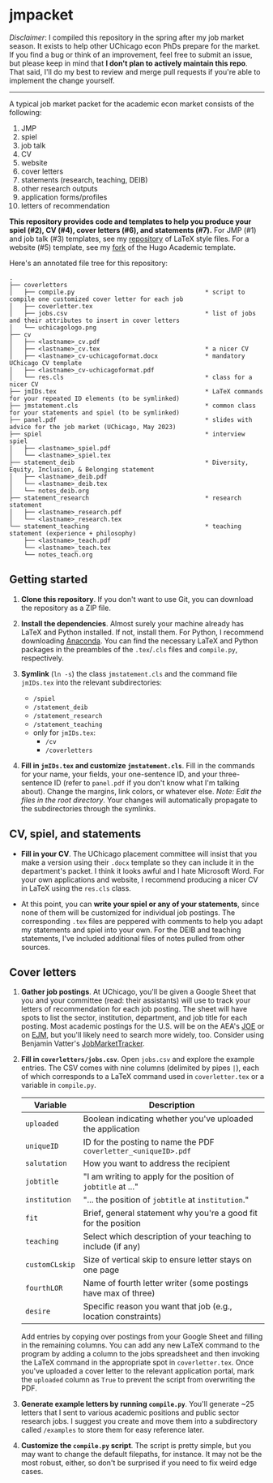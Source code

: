 # jmpacket

*Disclaimer*: I compiled this repository in the spring after my job market season. It exists to help other UChicago econ PhDs prepare for the market. If you find a bug or think of an improvement, feel free to submit an issue, but please keep in mind that **I don't plan to actively maintain this repo**. That said, I'll do my best to review and merge pull requests if you're able to implement the change yourself.

---

A typical job market packet for the academic econ market consists of the following:

1. JMP
2. spiel
3. job talk
4. CV
5. website
6. cover letters
7. statements (research, teaching, DEIB)
8. other research outputs
9. application forms/profiles
10. letters of recommendation

**This repository provides code and templates to help you produce your spiel (#2), CV (#4), cover letters (#6), and statements (#7).** For JMP (#1) and job talk (#3) templates, see my [repository](https://github.com/levicrews/crews-latex) of LaTeX style files. For a website (#5) template, see my [fork](https://github.com/levicrews/academic-website) of the Hugo Academic template.

Here's an annotated file tree for this repository:

```
.
├── coverletters
│   ├── compile.py                                    * script to compile one customized cover letter for each job
│   ├── coverletter.tex
│   ├── jobs.csv                                      * list of jobs and their attributes to insert in cover letters
│   └── uchicagologo.png
├── cv
│   ├── <lastname>_cv.pdf
│   ├── <lastname>_cv.tex                             * a nicer CV
│   ├── <lastname>_cv-uchicagoformat.docx             * mandatory UChicago CV template
│   ├── <lastname>_cv-uchicagoformat.pdf
│   └── res.cls                                       * class for a nicer CV
├── jmIDs.tex                                         * LaTeX commands for your repeated ID elements (to be symlinked)
├── jmstatement.cls                                   * common class for your statements and spiel (to be symlinked)
├── panel.pdf                                         * slides with advice for the job market (UChicago, May 2023)
├── spiel                                             * interview spiel
│   ├── <lastname>_spiel.pdf
│   └── <lastname>_spiel.tex
├── statement_deib                                    * Diversity, Equity, Inclusion, & Belonging statement
│   ├── <lastname>_deib.pdf
│   └── <lastname>_deib.tex
│   └── notes_deib.org
├── statement_research                                * research statement
│   ├── <lastname>_research.pdf
│   └── <lastname>_research.tex
└── statement_teaching                                * teaching statement (experience + philosophy)
    ├── <lastname>_teach.pdf
    └── <lastname>_teach.tex
    └── notes_teach.org
```

## Getting started

1. **Clone this repository**. If you don't want to use Git, you can download the repository as a ZIP file.

2. **Install the dependencies**. Almost surely your machine already has LaTeX and Python installed. If not, install them. For Python, I recommend downloading [Anaconda](https://www.anaconda.com/). You can find the necessary LaTeX and Python packages in the preambles of the `.tex`/`.cls` files and `compile.py`, respectively.

3. **Symlink** (`ln -s`) the class `jmstatement.cls` and the command file `jmIDs.tex` into the relevant subdirectories:

   - `/spiel`
   - `/statement_deib`
   - `/statement_research`
   - `/statement_teaching`
   - only for `jmIDs.tex`:
     - `/cv`
     - `/coverletters`

4. **Fill in `jmIDs.tex` and customize `jmstatement.cls`**. Fill in the commands for your name, your fields, your one-sentence ID, and your three-sentence ID (refer to `panel.pdf` if you don't know what I'm talking about). Change the margins, link colors, or whatever else. *Note: Edit the files in the root directory*. Your changes will automatically propagate to the subdirectories through the symlinks.

## CV, spiel, and statements

- **Fill in your CV**. The UChicago placement committee will insist that you make a version using their `.docx` template so they can include it in the department's packet. I think it looks awful and I hate Microsoft Word. For your own applications and website, I recommend producing a nicer CV in LaTeX using the `res.cls` class.

- At this point, you can **write your spiel or any of your statements**, since none of them will be customized for individual job postings. The corresponding `.tex` files are peppered with comments to help you adapt my statements and spiel into your own. For the DEIB and teaching statements, I've included additional files of notes pulled from other sources.

## Cover letters

1. **Gather job postings**. At UChicago, you'll be given a Google Sheet that you and your committee (read: their assistants) will use to track your letters of recommendation for each job posting. The sheet will have spots to list the sector, institution, department, and job title for each posting. Most academic postings for the U.S. will be on the AEA's [JOE](https://www.aeaweb.org/joe/listings) or on [EJM](https://econjobmarket.org/), but you'll likely need to search more widely, too. Consider using Benjamin Vatter's [JobMarketTracker](https://github.com/benjaminvatterj/JobMarketTracker).

2. **Fill in `coverletters/jobs.csv`**. Open `jobs.csv` and explore the example entries. The CSV comes with nine columns (delimited by pipes `|`), each of which corresponds to a LaTeX command used in `coverletter.tex` or a variable in `compile.py`.

   | Variable       | Description                                                     |
   |----------------|-----------------------------------------------------------------|
   | `uploaded`     | Boolean indicating whether you've uploaded the application      |
   | `uniqueID`     | ID for the posting to name the PDF `coverletter_<uniqueID>.pdf` |
   | `salutation`   | How you want to address the recipient                           |
   | `jobtitle`     | "I am writing to apply for the position of `jobtitle` at ..."   |
   | `institution`  | "... the position of `jobtitle` at `institution`."              |
   | `fit`          | Brief, general statement why you're a good fit for the position |
   | `teaching`     | Select which description of your teaching to include (if any)   |
   | `customCLskip` | Size of vertical skip to ensure letter stays on one page        |
   | `fourthLOR`    | Name of fourth letter writer (some postings have max of three)  |
   | `desire`       | Specific reason you want that job (e.g., location constraints)  |

   Add entries by copying over postings from your Google Sheet and filling in the remaining columns. You can add any new LaTeX command to the program by adding a column to the jobs spreadsheet and then invoking the LaTeX command in the appropriate spot in `coverletter.tex`. Once you've uploaded a cover letter to the relevant application portal, mark the `uploaded` column as `True` to prevent the script from overwriting the PDF.

3. **Generate example letters by running `compile.py`**. You'll generate ~25 letters that I sent to various academic positions and public sector research jobs. I suggest you create and move them into a subdirectory called `/examples` to store them for easy reference later.

4. **Customize the `compile.py` script**. The script is pretty simple, but you may want to change the default filepaths, for instance. It may not be the most robust, either, so don't be surprised if you need to fix weird edge cases.
